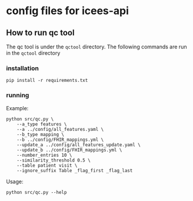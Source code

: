 # config files for icees-api 

## How to run qc tool

The qc tool is under the `qctool` directory. The following commands are run in the `qctool` directory

### installation

```
pip install -r requirements.txt
```

### running

Example:

```
python src/qc.py \
    --a_type features \
    --a ../config/all_features.yaml \
    --b_type mapping \
    --b ../config/FHIR_mappings.yml \
    --update_a ../config/all_features_update.yaml \
    --update_b ../config/FHIR_mappings.yml \
    --number_entries 10 \
    --similarity_threshold 0.5 \
    --table patient visit \
    --ignore_suffix Table _flag_first _flag_last 
```

Usage:

```
python src/qc.py --help
```


